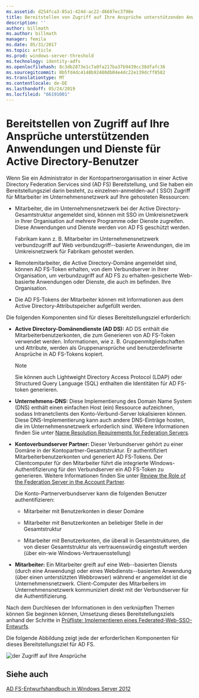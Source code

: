 ```yaml
---
ms.assetid: d254fca3-85a1-424d-ac22-d6687ec3798e
title: Bereitstellen von Zugriff auf Ihre Ansprüche unterstützenden Anwendungen und Dienste für Active Directory-Benutzer
description: ''
author: billmath
ms.author: billmath
manager: femila
ms.date: 05/31/2017
ms.topic: article
ms.prod: windows-server-threshold
ms.technology: identity-adfs
ms.openlocfilehash: 8c3db2873e1c7a0fa217ba37b9439cc38dfafc36
ms.sourcegitcommit: 0b5fd4dc4148b92480db04e4dc22e139dcff8582
ms.translationtype: MT
ms.contentlocale: de-DE
ms.lasthandoff: 05/24/2019
ms.locfileid: "66191001"
---
```

# <a name="provide-your-active-directory-users-access-to-your-claims-aware-applications-and-services"></a>Bereitstellen von Zugriff auf Ihre Ansprüche unterstützenden Anwendungen und Dienste für Active Directory-Benutzer

Wenn Sie ein Administrator in der Kontopartnerorganisation in einer Active Directory Federation Services sind \(AD FS\) Bereitstellung, und Sie haben ein Bereitstellungsziel darin besteht, zu einzelnen\-anmelden\-auf \( SSO\) Zugriff für Mitarbeiter im Unternehmensnetzwerk auf Ihre gehosteten Ressourcen:  
  
-   Mitarbeiter, die im Unternehmensnetzwerk bei der Active Directory-Gesamtstruktur angemeldet sind, können mit SSO im Umkreisnetzwerk in Ihrer Organisation auf mehrere Programme oder Dienste zugreifen. Diese Anwendungen und Dienste werden von AD FS geschützt werden.  
  
    Fabrikam kann z. B. Mitarbeiter im Unternehmensnetzwerk verbundzugriff auf Web verbundzugriff\--basierte Anwendungen, die im Umkreisnetzwerk für Fabrikam gehostet werden.  
  
-   Remotemitarbeiter, die Active Directory-Domäne angemeldet sind, können AD FS-Token erhalten, von dem Verbundserver in Ihrer Organisation, um verbundzugriff auf AD FS zu erhalten\-gesicherte Web\-basierte Anwendungen oder Dienste, die auch im befinden. Ihre Organisation.  
  
-   Die AD FS-Tokens der Mitarbeiter können mit Informationen aus dem Active Directory-Attributspeicher aufgefüllt werden.  
  
Die folgenden Komponenten sind für dieses Bereitstellungsziel erforderlich:  
  
-   **Active Directory-Domänendienste \(AD DS\):** AD DS enthält die Mitarbeiterbenutzerkonten, die zum Generieren von AD FS-Token verwendet werden. Informationen, wie z. B. Gruppenmitgliedschaften und Attribute, werden als Gruppenansprüche und benutzerdefinierte Ansprüche in AD FS-Tokens kopiert.  
  
    > [!NOTE]  
    > Sie können auch Lightweight Directory Access Protocol \(LDAP\) oder Structured Query Language \(SQL\) enthalten die Identitäten für AD FS-token generieren.  
  
-   **Unternehmens-DNS:** Diese Implementierung des Domain Name System \(DNS\) enthält einen einfachen Host \(ein\) Ressource aufzeichnen, sodass Intranetclients den Konto-Verbund-Server lokalisieren können. Diese DNS-Implementierung kann auch andere DNS-Einträge hosten, die im Unternehmensnetzwerk erforderlich sind. Weitere Informationen finden Sie unter [Name Resolution Requirements for Federation Servers](Name-Resolution-Requirements-for-Federation-Servers.md).  
  
-   **Kontoverbundserver Partner:** Dieser Verbundserver gehört zu einer Domäne in der Kontopartner-Gesamtstruktur. Er authentifiziert Mitarbeiterbenutzerkonten und generiert AD FS-Tokens. Der Clientcomputer für den Mitarbeiter führt die integrierte Windows-Authentifizierung für den Verbundserver ein AD FS-Token zu generieren. Weitere Informationen finden Sie unter [Review the Role of the Federation Server in the Account Partner](Review-the-Role-of-the-Federation-Server-in-the-Account-Partner.md).  
  
    Die Konto-Partnerverbundserver kann die folgenden Benutzer authentifizieren:  
  
    -   Mitarbeiter mit Benutzerkonten in dieser Domäne  
  
    -   Mitarbeiter mit Benutzerkonten an beliebiger Stelle in der Gesamtstruktur  
  
    -   Mitarbeiter mit Benutzerkonten, die überall in Gesamtstrukturen, die von dieser Gesamtstruktur als vertrauenswürdig eingestuft werden \(über ein\-wie Windows-Vertrauensstellung\)  
  
-   **Mitarbeiter:** Ein Mitarbeiter greift auf eine Web\--basierten Diensts \(durch eine Anwendung\) oder eines Webdiensts\--basierten Anwendung \(über einen unterstützten Webbrowser\) während er angemeldet ist die Unternehmensnetzwerk. Client-Computer des Mitarbeiters im Unternehmensnetzwerk kommuniziert direkt mit der Verbundserver für die Authentifizierung.  
  
Nach dem Durchlesen der Informationen in den verknüpften Themen können Sie beginnen können, Umsetzung dieses Bereitstellungsziels anhand der Schritte in [Prüfliste: Implementieren eines Federated-Web-SSO-Entwurfs](../../ad-fs/deployment/Checklist--Implementing-a-Federated-Web-SSO-Design.md).  
  
Die folgende Abbildung zeigt jede der erforderlichen Komponenten für dieses Bereitstellungsziel für AD FS.  
  
![der Zugriff auf Ihre Ansprüche](media/31394ea8-fecb-4372-ac3f-cc3cf566ffc9.gif)  
  
## <a name="see-also"></a>Siehe auch
[AD FS-Entwurfshandbuch in Windows Server 2012](AD-FS-Design-Guide-in-Windows-Server-2012.md)
